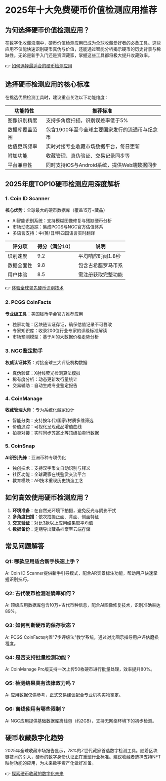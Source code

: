 # 2025年十大免费硬币价值检测应用推荐

## 为何选择硬币价值检测应用？
在数字化收藏浪潮中，硬币价值检测应用已成为全球收藏爱好者的必备工具。这些应用不仅能快速识别硬币真伪与价值，还能通过智能分析揭示硬币的历史背景与稀缺性。无论是新手入门还是资深藏家，掌握这些工具都将极大提升收藏效率。

👉 [如何选择最适合的硬币检测应用](https://bit.ly/okx_welcome)

## 选择硬币检测应用的核心标准
在挑选优质检测工具时，建议重点关注以下功能维度：

| 功能特性         | 推荐标准                                                                 |
|------------------|--------------------------------------------------------------------------|
| 图像识别精度     | 支持多角度扫描，识别误差率低于5%                                         |
| 数据库覆盖范围   | 包含1900年至今全球主要国家发行的流通币与纪念币                             |
| 估值更新频率     | 实时对接专业收藏市场数据平台，每日更新                                    |
| 附加功能         | 收藏管理、真伪验证、交易记录同步等                                        |
| 平台兼容性       | 同时支持iOS与Android系统，提供Web端数据同步                               |

## 2025年度TOP10硬币检测应用深度解析

### 1. Coin ID Scanner
**核心优势**：全球最大的硬币数据库（覆盖15万+藏品）
- AI智能识别系统：支持模糊图像修复与残缺硬币分析
- 市场动态追踪：集成PCGS与NGC官方估值体系
- 多语言支持：中/英/日/韩四国语言实时翻译

| 评分项   | 得分（满分10） | 说明                     |
|----------|----------------|--------------------------|
| 识别速度 | 9.2            | 平均响应时间1.8秒        |
| 数据全面性 | 9.8            | 包含古希腊罗马币系       |
| 用户体验 | 8.5            | 需注册获取完整功能       |

👉 [体验全球领先硬币识别技术](https://bit.ly/okx_welcome)

### 2. PCGS CoinFacts
**专业级工具**：美国钱币学会官方推荐应用
- 独家功能：区块链认证存证，确保估值记录不可篡改
- 专家知识库：收录200位行业专家的评级标准解读
- 市场预测模型：基于AI的大数据价格走势分析

### 3. NGC鉴定助手
**权威认证体系**：对接全球三大评级机构数据
- 真伪验证：X射线荧光检测算法模拟
- 稀有度分析：动态更新发行量统计
- 交易辅助：自动生成专业鉴定报告

### 4. CoinManage
**收藏管理大师**：专为系统化藏家设计
- 智能分类：支持按年代/国家/材质多维筛选
- 价值追踪：可视化呈现藏品增值曲线
- 拍卖对接：实时同步苏富比等顶级拍卖行数据

### 5. CoinSnap
**AI识别先锋**：亚洲币种专项优化
- 独创技术：支持汉字币文自动识别与释义
- 社区功能：全球藏家在线鉴赏交流平台
- 教育模块：AR技术重现历史铸造工艺

## 如何高效使用硬币检测应用？
1. **环境准备**：在自然光环境下拍摄，避免反光与阴影干扰
2. **多角度扫描**：依次拍摄正面、背面、侧面特征
3. **交叉验证**：对比3款以上应用结果取平均值
4. **数据备份**：定期导出藏品档案至云端存储

## 常见问题解答

### Q1: 哪款应用适合新手快速上手？
A: Coin ID Scanner提供新手引导模式，配合AR实景标注功能，帮助用户快速掌握识别技巧。

### Q2: 古代硬币检测准确率如何？
A: 顶级应用数据库包含10万+古代币种信息，配合AI图像修复技术，识别准确率达89%。

### Q3: 如何判断硬币的保存状态？
A: PCGS CoinFacts内置"7步评级法"教学系统，通过对比图示指导用户评估磨损程度。

### Q4: 是否支持批量检测功能？
A: CoinManage Pro版支持一次上传50枚硬币进行批量处理，效率提升80%。

### Q5: 检测结果具有法律效力吗？
A: 应用数据仅供参考，正式交易建议配合专业机构实物鉴定。

### Q6: 离线使用有哪些限制？
A: NGC应用提供基础数据库离线包（约2GB），支持无网络环境下的初步检测。

## 硬币收藏数字化趋势
2025年全球收藏市场报告显示，78%的Z世代藏家首选数字检测工具。随着区块链技术的引入，硬币的数字身份认证正在重塑行业标准。建议收藏者选择支持NFT映射功能的应用，为未来数字资产化做好准备。

👉 [探索硬币收藏的数字化未来](https://bit.ly/okx_welcome)